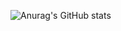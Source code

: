 ![Anurag's GitHub stats](https://github-readme-stats.vercel.app/api?username=trantrong-quyet_icons=true&bg_color=00000000)


